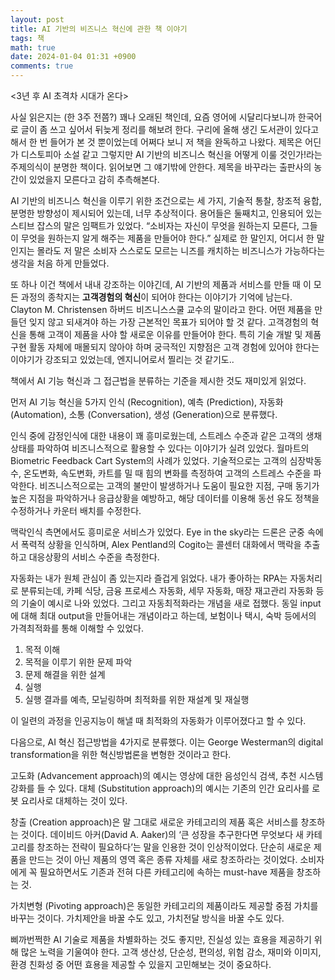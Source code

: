 ```yaml
---
layout: post
title: AI 기반의 비즈니스 혁신에 관한 책 이야기
tags: 책
math: true
date: 2024-01-04 01:31 +0900
comments: true
---
```


<3년 후 AI 초격차 시대가 온다>

사실 읽은지는 (한 3주 전쯤?) 꽤나 오래된 책인데, 요즘 영어에 시달리다보니까 한국어로 글이 좀 쓰고 싶어서 뒤늦게 정리를 해보려 한다. 구리에 올해 생긴 도서관이 있다고 해서 한 번 들어가 본 것 뿐이었는데 어쩌다 보니 저 책을 완독하고 나왔다. 제목은 어딘가 디스토피아 소설 같고 그렇지만 AI 기반의 비즈니스 혁신을 어떻게 이룰 것인가!라는 주제의식이 분명한 책이다. 읽어보면 그 얘기밖에 안한다. 제목을 바꾸라는 출판사의 농간이 있었을지 모른다고 감히 추측해본다.

AI 기반의 비즈니스 혁신을 이루기 위한 조건으로는 세 가지, 기술적 통찰, 창조적 융합, 분명한 방향성이 제시되어 있는데, 너무 추상적이다. 용어들은 둘째치고, 인용되어 있는 스티브 잡스의 말은 임팩트가 있었다. “소비자는 자신이 무엇을 원하는지 모른다, 그들이 무엇을 원하는지 알게 해주는 제품을 만들어야 한다.” 실제로 한 말인지, 어디서 한 말인지는 몰라도 저 말은 소비자 스스로도 모르는 니즈를 캐치하는 비즈니스가 가능하다는 생각을 처음 하게 만들었다. 

또 하나 이건 책에서 내내 강조하는 이야긴데, AI 기반의 제품과 서비스를 만들 때 이 모든 과정의 종착지는 **고객경험의 혁신**이 되어야 한다는 이야기가 기억에 남는다. Clayton M. Christensen 하버드 비즈니스스쿨 교수의 말이라고 한다. 어떤 제품을 만들던 잊지 않고 되새겨야 하는 가장 근본적인 목표가 되어야 할 것 같다. 고객경험의 혁신을 통해 고객이 제품을 사야 할 새로운 이유를 만들어야 한다. 특히 기술 개발 및 제품 구현 활동 자체에 매몰되지 않아야 하며 궁극적인 지향점은 고객 경험에 있어야 한다는 이야기가 강조되고 있었는데, 엔지니어로서 찔리는 것 같기도..

책에서 AI 기능 혁신과 그 접근법을 분류하는 기준을 제시한 것도 재미있게 읽었다.

먼저 AI 기능 혁신을 5가지 인식 (Recognition), 예측 (Prediction), 자동화 (Automation), 소통 (Conversation), 생성 (Generation)으로 분류했다. 

인식 중에 감정인식에 대한 내용이 꽤 흥미로웠는데, 스트레스 수준과 같은 고객의 생채상태를 파악하여 비즈니스적으로 활용할 수 있다는 이야기가 실려 있었다. 월마트의 Biometric Feedback Cart System의 사례가 있었다. 기술적으로는 고객의 심장박동수, 온도변화, 속도변화, 카트를 밀 때 힘의 변화를 측정하여 고객의 스트레스 수준을 파악한다. 비즈니스적으로는 고객의 불만이 발생하거나 도움이 필요한 지점, 구매 동기가 높은 지점을 파악하거나 응급상황을 예방하고, 해당 데이터를 이용해 동선 유도 정책을 수정하거나 카운터 배치를 수정한다.

맥락인식 측면에서도 흥미로운 서비스가 있었다. Eye in the sky라는 드론은 군중 속에서 폭력적 상황을 인식하며, Alex Pentland의 Cogito는 콜센터 대화에서 맥락을 추출하고 대응상황의 서비스 수준을 측정한다.

자동화는 내가 원체 관심이 좀 있는지라 즐겁게 읽었다. 내가 좋아하는 RPA는 자동처리로 분류되는데, 카페 식당, 금융 프로세스 자동화, 세무 자동화, 매장 재고관리 자동화 등의 기술이 예시로 나와 있었다. 그리고 자동최적화라는 개념을 새로 접했다. 동일 input에 대해 최대 output을 만들어내는 개념이라고 하는데, 보험이나 택시, 숙박 등에서의 가격최적화를 통해 이해할 수 있었다. 

1. 목적 이해
2. 목적을 이루기 위한 문제 파악
3. 문제 해결을 위한 설계
4. 실행
5. 실행 결과를 예측, 모닡링하며 최적화를 위한 재설계 및 재실행

이 일련의 과정을 인공지능이 해낼 때 최적화의 자동화가 이루어졌다고 할 수 있다.

다음으로, AI 혁신 접근방법을 4가지로 분류했다. 이는 George Westerman의 digital transformation을 위한 혁신방법론을 변형한 것이라고 한다.

고도화 (Advancement approach)의 예시는 영상에 대한 음성인식 검색, 추천 시스템 강화를 들 수 있다. 대체 (Substitution approach)의 예시는 기존의 인간 요리사를 로봇 요리사로 대체하는 것이 있다. 

창출 (Creation approach)은 말 그대로 새로운 카테고리의 제품 혹은 서비스를 창조하는 것이다. 데이비드 아커(David A. Aaker)의 ‘큰 성장을 추구한다면 무엇보다 새 카테고리를 창조하는 전략이 필요하다’는 말을 인용한 것이 인상적이었다. 단순히 새로운 제품을 만드는 것이 아닌 제품의 영역 혹은 종류 자체를 새로 창조하라는 것이었다. 소비자에게 꼭 필요하면서도 기존과 전혀 다른 카테고리에 속하는 must-have 제품을 창조하는 것.

가치변형 (Pivoting approach)은 동일한 카테고리의 제품이라도 제공할 중점 가치를 바꾸는 것이다. 가치제안을 바꿀 수도 있고, 가치전달 방식을 바꿀 수도 있다.

삐까번쩍한 AI 기술로 제품을 차별화하는 것도 좋지만, 진실성 있는 효용을 제공하기 위해 많은 노력을 기울여야 한다. 고객 생산성, 단순성, 편의성, 위험 감소, 재미와 이미지, 환경 친화성 중 어떤 효용을 제공할 수 있을지 고민해보는 것이 중요하다.